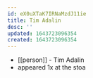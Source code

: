 ```yaml
---
id: eX0uXTaK7IRNaMzdJ11ie
title: Tim Adalin
desc: ''
updated: 1643723096354
created: 1643723096354
---
```



- [[person]] - Tim Adalin
- appeared 1x at the stoa
